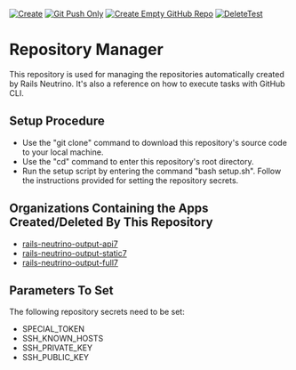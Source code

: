 [![Create](https://github.com/rubyonracetracks/repo-manager/actions/workflows/create.yml/badge.svg)](https://github.com/rubyonracetracks/repo-manager/actions/workflows/create.yml)
[![Git Push Only](https://github.com/rubyonracetracks/repo-manager/actions/workflows/git-push-only.yml/badge.svg)](https://github.com/rubyonracetracks/repo-manager/actions/workflows/git-push-only.yml)
[![Create Empty GitHub Repo](https://github.com/rubyonracetracks/repo-manager/actions/workflows/create-empty-repo.yml/badge.svg)](https://github.com/rubyonracetracks/repo-manager/actions/workflows/create-empty-repo.yml)
[![DeleteTest](https://github.com/rubyonracetracks/repo-manager/actions/workflows/delete-test.yml/badge.svg)](https://github.com/rubyonracetracks/repo-manager/actions/workflows/delete-test.yml)

# Repository Manager

This repository is used for managing the repositories automatically created by Rails Neutrino.  It's also a reference on how to execute tasks with GitHub CLI.

## Setup Procedure
* Use the "git clone" command to download this repository's source code to your local machine.
* Use the "cd" command to enter this repository's root directory.
* Run the setup script by entering the command "bash setup.sh".  Follow the instructions provided for setting the repository secrets.

## Organizations Containing the Apps Created/Deleted By This Repository
* [rails-neutrino-output-api7](https://github.com/orgs/rails-neutrino-output-api7/repositories)
* [rails-neutrino-output-static7](https://github.com/orgs/rails-neutrino-output-static7/repositories)
* [rails-neutrino-output-full7](https://github.com/orgs/rails-neutrino-output-full7/repositories)

## Parameters To Set
The following repository secrets need to be set:
*  SPECIAL_TOKEN
*  SSH_KNOWN_HOSTS
*  SSH_PRIVATE_KEY
*  SSH_PUBLIC_KEY
